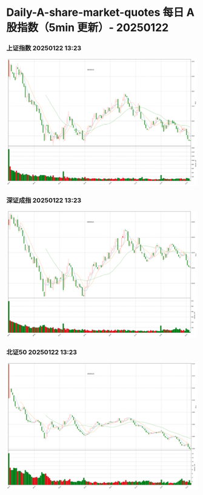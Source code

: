 
# Daily-A-share-market-quotes 每日 A 股指数（5min 更新）- 20250122

### 上证指数 20250122 13:23
![](./fig/2025/1/20250122-sh000001.png)

### 深证成指 20250122 13:23
![](./fig/2025/1/20250122-sz399001.png)

### 北证50 20250122 13:23
![](./fig/2025/1/20250122-bj899050.png)

